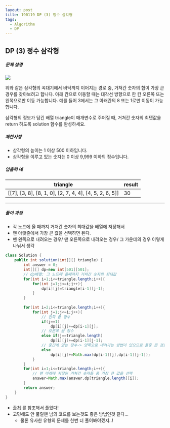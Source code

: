 ```yaml
---
layout: post
title: 190119 DP (3) 정수 삼각형
tags:
  - Algorithm
  - DP
---
```


## DP (3) 정수 삼각형

##### 문제 설명

<img src="https://grepp-programmers.s3.amazonaws.com/files/production/97ec02cc39/296a0863-a418-431d-9e8c-e57f7a9722ac.png">

위와 같은 삼각형의 꼭대기에서 바닥까지 이어지는 경로 중, 거쳐간 숫자의 합이 가장 큰 경우를 찾아보려고 합니다. 아래 칸으로 이동할 때는 대각선 방향으로 한 칸 오른쪽 또는 왼쪽으로만 이동 가능합니다. 예를 들어 3에서는 그 아래칸의 8 또는 1로만 이동이 가능합니다.

삼각형의 정보가 담긴 배열 triangle이 매개변수로 주어질 때, 거쳐간 숫자의 최댓값을 return 하도록 solution 함수를 완성하세요.

##### 제한사항

- 삼각형의 높이는 1 이상 500 이하입니다.
- 삼각형을 이루고 있는 숫자는 0 이상 9,999 이하의 정수입니다.

##### 입출력 예

| triangle                                                | result |
| ------------------------------------------------------- | ------ |
| [[7], [3, 8], [8, 1, 0], [2, 7, 4, 4], [4, 5, 2, 6, 5]] | 30     |



------

##### 풀이 과정

- 각 노드에 올 때까지 거쳐간 숫자의 최대값을 배열에 저장해서
- 맨 아랫줄에서 가장 큰 값을 선택하면 된다.
- 맨 왼쪽으로 내려오는 경우/ 맨 오른쪽으로 내려오는 경우/ 그 가운데의 경우 이렇게 나눠서 생각

```java
class Solution {
    public int solution(int[][] triangle) {
        int answer = 0;
        int[][] dp=new int[501][501];
        // dp배열: 그 노드에 올때까지 거쳐간 숫자의 최대값
        for(int i=1;i<=triangle.length;i++){
            for(int j=1;j<=i;j++){
                dp[i][j]=triangle[i-1][j-1];
            }
        }
        
        for(int i=2;i<=triangle.length;i++){
            for(int j=1;j<=i;j++){
                // 왼쪽 끝 정수
                if(j==1)
                    dp[i][j]+=dp[i-1][j];
                // 오른쪽 끝 정수
                else if(j==triangle.length)
                    dp[i][j]+=dp[i-1][j-1];
                // 중간에 있는 정수-> 양쪽으로 내려가는 방법이 있으므로 둘중 큰 경로를 선택해서 내려와야 한다.
                else
                    dp[i][j]+=Math.max(dp[i-1][j],dp[i-1][j-1]);
            }
        }
        for(int i=1;i<=triangle.length;i++){
            // 맨 아래에 저장된 거쳐간 숫자들 중 가장 큰 값을 선택
            answer=Math.max(answer,dp[triangle.length][i]);
        }
        return answer;
    }
}
```

- [출처](http://jaemin8852.tistory.com/160) 를 참조해서 풀었다!
- 고민해도 안 풀릴땐 남의 코드를 보는것도 좋은 방법인것 같다...
  - 물론 유사한 유형의 문제를 한번 더 풀어봐야겠지..!